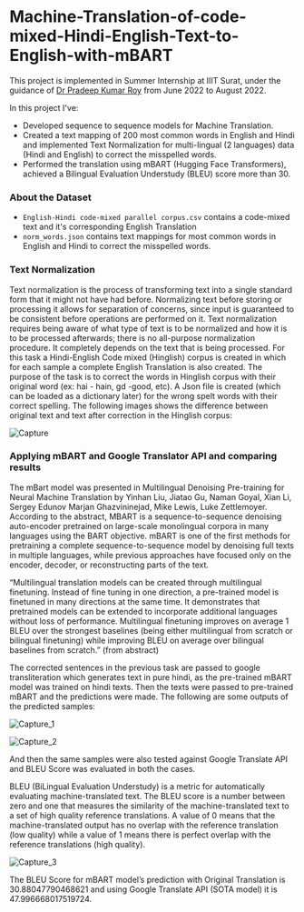 # Machine-Translation-of-code-mixed-Hindi-English-Text-to-English-with-mBART

This project is implemented in Summer Internship at IIIT Surat, under the guidance of [Dr Pradeep Kumar Roy](https://www.linkedin.com/in/pradeep-kumar-roy-49133995) from June 2022 to August 2022.

In this project I've:
- Developed sequence to sequence models for Machine Translation.
- Created a text mapping of 200 most common words in English and Hindi and implemented Text Normalization for multi-lingual (2 languages) data (Hindi and English) to correct the misspelled words.
- Performed the translation using mBART (Hugging Face Transformers), achieved a Bilingual Evaluation Understudy (BLEU) score more than 30.

### About the Dataset

- ```English-Hindi code-mixed parallel corpus.csv``` contains a code-mixed text and it's corresponding English Translation
- ```norm_words.json``` contains text mappings for most common words in English and Hindi to correct the misspelled words.

### Text Normalization

  Text normalization is the process of transforming text into a single standard
form that it might not have had before. Normalizing text before storing or
processing it allows for separation of concerns, since input is guaranteed to be
consistent before operations are performed on it.
Text normalization requires being aware of what type of text is to be
normalized and how it is to be processed afterwards; there is no all-purpose
normalization procedure. It completely depends on the text that is being processed.
For this task a Hindi-English Code mixed (Hinglish) corpus is created in
which for each sample a complete English Translation is also created. The purpose
of the task is to correct the words in Hinglish corpus with their original word (ex:
hai - hain, gd -good, etc). A Json file is created (which can be loaded as a
dictionary later) for the wrong spelt words with their correct spelling.
The following images shows the difference between original text and text
after correction in the Hinglish corpus:

![Capture](https://user-images.githubusercontent.com/68743810/216002289-1c151c02-0345-40be-8393-7de1c2a4b71c.PNG)

### Applying mBART and Google Translator API and comparing results

  The mBart model was presented in Multilingual Denoising Pre-training for
Neural Machine Translation by Yinhan Liu, Jiatao Gu, Naman Goyal, Xian Li,
Sergey Edunov Marjan Ghazvininejad, Mike Lewis, Luke Zettlemoyer.
According to the abstract, MBART is a sequence-to-sequence denoising
auto-encoder pretrained on large-scale monolingual corpora in many languages
using the BART objective. mBART is one of the first methods for pretraining a
complete sequence-to-sequence model by denoising full texts in multiple
languages, while previous approaches have focused only on the encoder, decoder,
or reconstructing parts of the text.
  
  “Multilingual translation models can be created through multilingual
finetuning. Instead of fine tuning in one direction, a pre-trained model is finetuned
in many directions at the same time. It demonstrates that pretrained models can be
extended to incorporate additional languages without loss of performance.
Multilingual finetuning improves on average 1 BLEU over the strongest baselines
(being either multilingual from scratch or bilingual finetuning) while improving
BLEU on average over bilingual baselines from scratch.” (from abstract)

  The corrected sentences in the previous task are passed to google
transliteration which generates text in pure hindi, as the pre-trained mBART model
was trained on hindi texts. Then the texts were passed to pre-trained mBART and
the predictions were made. The following are some outputs of the predicted
samples:

![Capture_1](https://user-images.githubusercontent.com/68743810/216003112-4546aaa1-9ede-470d-879b-aa57acd87949.PNG)

![Capture_2](https://user-images.githubusercontent.com/68743810/216003221-48399dc6-8dbc-4966-9771-b1f5b5790d54.PNG)

And then the same samples were also tested against Google Translate API
and BLEU Score was evaluated in both the cases.

BLEU (BiLingual Evaluation Understudy) is a metric for automatically
evaluating machine-translated text. The BLEU score is a number between zero and
one that measures the similarity of the machine-translated text to a set of high
quality reference translations. A value of 0 means that the machine-translated
output has no overlap with the reference translation (low quality) while a value of 1
means there is perfect overlap with the reference translations (high quality).

![Capture_3](https://user-images.githubusercontent.com/68743810/216004121-6f2a6a6f-1b19-4df8-bf5e-8ce64dad0a0f.PNG)

The BLEU Score for mBART model’s prediction with Original Translation is
30.88047790468621 and using Google Translate API (SOTA model) it is
47.996668017519724.
